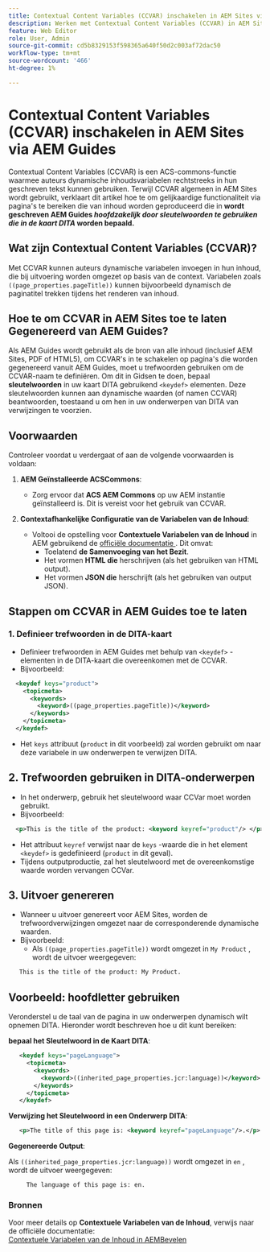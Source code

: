 ```yaml
---
title: Contextual Content Variables (CCVAR) inschakelen in AEM Sites via AEM Guides
description: Werken met Contextual Content Variables (CCVAR) in AEM Sites via AEM Guides
feature: Web Editor
role: User, Admin
source-git-commit: cd5b8329153f598365a640f50d2c003af72dac50
workflow-type: tm+mt
source-wordcount: '466'
ht-degree: 1%

---
```


# Contextual Content Variables (CCVAR) inschakelen in AEM Sites via AEM Guides

Contextual Content Variables (CCVAR) is een ACS-commons-functie waarmee auteurs dynamische inhoudsvariabelen rechtstreeks in hun geschreven tekst kunnen gebruiken. Terwijl CCVAR algemeen in AEM Sites wordt gebruikt, verklaart dit artikel hoe te om gelijkaardige functionaliteit via pagina&#39;s te bereiken die van inhoud worden geproduceerd die in **wordt geschreven AEM Guides *hoofdzakelijk door sleutelwoorden te gebruiken die in de kaart DITA* worden bepaald.**


## Wat zijn Contextual Content Variables (CCVAR)?

Met CCVAR kunnen auteurs dynamische variabelen invoegen in hun inhoud, die bij uitvoering worden omgezet op basis van de context. Variabelen zoals `((page_properties.pageTitle))` kunnen bijvoorbeeld dynamisch de paginatitel trekken tijdens het renderen van inhoud.


## Hoe te om CCVAR in AEM Sites toe te laten Gegenereerd van AEM Guides?

Als AEM Guides wordt gebruikt als de bron van alle inhoud (inclusief AEM Sites, PDF of HTML5), om CCVAR&#39;s in te schakelen op pagina&#39;s die worden gegenereerd vanuit AEM Guides, moet u trefwoorden gebruiken om de CCVAR-naam te definiëren. Om dit in Gidsen te doen, bepaal **sleutelwoorden** in uw kaart DITA gebruikend `<keydef>` elementen. Deze sleutelwoorden kunnen aan dynamische waarden (of namen CCVAR) beantwoorden, toestaand u om hen in uw onderwerpen van DITA van verwijzingen te voorzien.


## Voorwaarden

Controleer voordat u verdergaat of aan de volgende voorwaarden is voldaan:

1. **AEM Geïnstalleerde ACSCommons**:
   - Zorg ervoor dat **ACS AEM Commons** op uw AEM instantie geïnstalleerd is. Dit is vereist voor het gebruik van CCVAR.

2. **Contextafhankelijke Configuratie van de Variabelen van de Inhoud**:
   - Voltooi de opstelling voor **Contextuele Variabelen van de Inhoud** in AEM gebruikend de [ officiële documentatie ](https://adobe-consulting-services.github.io/acs-aem-commons/features/contextual-content-variables/index.html). Dit omvat:
      - Toelatend **de Samenvoeging van het Bezit**.
      - Het vormen **HTML die** herschrijven (als het gebruiken van HTML output).
      - Het vormen **JSON die** herschrijft (als het gebruiken van output JSON).



## Stappen om CCVAR in AEM Guides toe te laten

### 1. Definieer trefwoorden in de DITA-kaart

- Definieer trefwoorden in AEM Guides met behulp van `<keydef>` -elementen in de DITA-kaart die overeenkomen met de CCVAR.
- Bijvoorbeeld:

```xml
  <keydef keys="product">
    <topicmeta>
      <keywords>
        <keyword>((page_properties.pageTitle))</keyword>
      </keywords>
    </topicmeta>
  </keydef>
```

- Het `keys` attribuut (`product` in dit voorbeeld) zal worden gebruikt om naar deze variabele in uw onderwerpen te verwijzen DITA.


## 2. Trefwoorden gebruiken in DITA-onderwerpen

- In het onderwerp, gebruik het sleutelwoord waar CCVar moet worden gebruikt.
- Bijvoorbeeld:

```xml
  <p>This is the title of the product: <keyword keyref="product"/> </p>
```

- Het attribuut `keyref` verwijst naar de `keys` -waarde die in het element `<keydef>` is gedefinieerd (`product` in dit geval).
- Tijdens outputproductie, zal het sleutelwoord met de overeenkomstige waarde worden vervangen CCVar.


## 3. Uitvoer genereren

- Wanneer u uitvoer genereert voor AEM Sites, worden de trefwoordverwijzingen omgezet naar de corresponderende dynamische waarden.
- Bijvoorbeeld:
   - Als `((page_properties.pageTitle))` wordt omgezet in `My Product` , wordt de uitvoer weergegeven:

```xml
   This is the title of the product: My Product.
```


## Voorbeeld: hoofdletter gebruiken

Veronderstel u de taal van de pagina in uw onderwerpen dynamisch wilt opnemen DITA. Hieronder wordt beschreven hoe u dit kunt bereiken:

**bepaal het Sleutelwoord in de Kaart DITA**:

```xml
   <keydef keys="pageLanguage">
     <topicmeta>
       <keywords>
         <keyword>((inherited_page_properties.jcr:language))</keyword>
       </keywords>
     </topicmeta>
   </keydef>
```

**Verwijzing het Sleutelwoord in een Onderwerp DITA**:

```xml
   <p>The title of this page is: <keyword keyref="pageLanguage"/>.</p>
```

**Gegenereerde Output**:

Als `((inherited_page_properties.jcr:language))` wordt omgezet in `en` , wordt de uitvoer weergegeven:

```
     The language of this page is: en.
```


### Bronnen

Voor meer details op **Contextuele Variabelen van de Inhoud**, verwijs naar de officiële documentatie:\
[ Contextuele Variabelen van de Inhoud in AEMBevelen ](https://adobe-consulting-services.github.io/acs-aem-commons/features/contextual-content-variables/index.html)